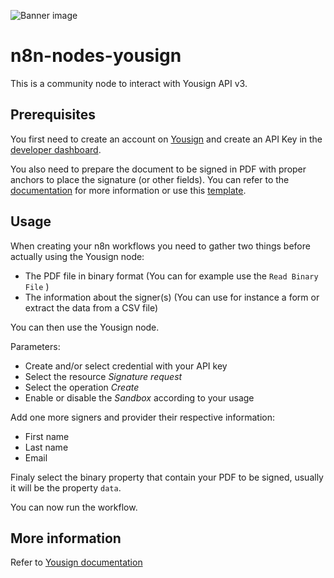 ![Banner image](https://user-images.githubusercontent.com/10284570/173569848-c624317f-42b1-45a6-ab09-f0ea3c247648.png)

# n8n-nodes-yousign

This is a community node to interact with Yousign API v3.

## Prerequisites

You first need to create an account on [Yousign](https://yousign.app) and create an API Key in the [developer dashboard](https://yousign.app/auth/api/apikeys).

You also need to prepare the document to be signed in PDF with proper anchors to place the signature (or other fields). You can refer to the [documentation](https://developers.yousign.com/docs/signers-fields) for more information or use this [template](https://fields-position.vercel.app/test.pdf).

## Usage

When creating your n8n workflows you need to gather two things before actually using the Yousign node:

- The PDF file in binary format (You can for example use the `Read Binary File` )
- The information about the signer(s) (You can use for instance a form or extract the data from a CSV file)

You can then use the Yousign node.

Parameters:

- Create and/or select credential with your API key
- Select the resource *Signature request*
- Select the operation *Create*
- Enable or disable the *Sandbox* according to your usage

Add one more signers and provider their respective information:

- First name
- Last name
- Email

Finaly select the binary property that contain your PDF to be signed, usually it will be the property `data`.

You can now run the workflow.

## More information

Refer to [ Yousign documentation ](https://developers.yousign.com/)
